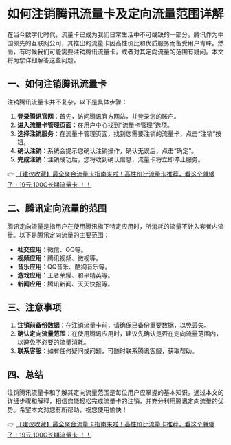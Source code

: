 # 如何注销腾讯流量卡及定向流量范围详解

在当今数字化时代，流量卡已成为我们日常生活中不可或缺的一部分。腾讯作为中国领先的互联网公司，其推出的流量卡因高性价比和优质服务而备受用户青睐。然而，有时候我们可能需要注销腾讯流量卡，或者对其定向流量的范围有疑问。本文将为您详细解答这些问题。

## 一、如何注销腾讯流量卡

注销腾讯流量卡并不复杂，以下是具体步骤：

1. **登录腾讯官网**：首先，访问腾讯官方网站，并登录您的账户。
2. **进入流量卡管理页面**：在用户中心找到“流量卡管理”选项。
3. **选择注销服务**：在流量卡管理页面，找到您需要注销的流量卡，点击“注销”按钮。
4. **确认注销**：系统会提示您确认注销操作，确认无误后，点击“确定”。
5. **完成注销**：注销成功后，您将收到确认信息，流量卡将立即停止服务。

👉 [【建议收藏】最全聚合流量卡指南来啦！高性价比流量卡推荐，看这个就够了！19元 100G长期流量卡 ！！](https://bit.ly/Liuliangka)

## 二、腾讯定向流量的范围

腾讯定向流量是指用户在使用腾讯旗下特定应用时，所消耗的流量不计入套餐内流量。以下是腾讯定向流量的主要范围：

- **社交应用**：微信、QQ等。
- **视频应用**：腾讯视频、微视等。
- **音乐应用**：QQ音乐、酷狗音乐等。
- **游戏应用**：王者荣耀、和平精英等。
- **新闻应用**：腾讯新闻、天天快报等。

## 三、注意事项

1. **注销前备份数据**：在注销流量卡前，请确保已备份重要数据，以免丢失。
2. **确认定向流量范围**：在使用腾讯应用时，建议先确认是否在定向流量范围内，以避免不必要的流量消耗。
3. **联系客服**：如有任何疑问或问题，可随时联系腾讯客服，获取帮助。

## 四、总结

注销腾讯流量卡和了解其定向流量范围是每位用户应掌握的基本知识。通过本文的详细步骤和解释，相信您能轻松完成流量卡的注销，并充分利用腾讯定向流量的优势。希望本文对您有所帮助，祝您使用愉快！

👉 [【建议收藏】最全聚合流量卡指南来啦！高性价比流量卡推荐，看这个就够了！19元 100G长期流量卡 ！！](https://bit.ly/Liuliangka)